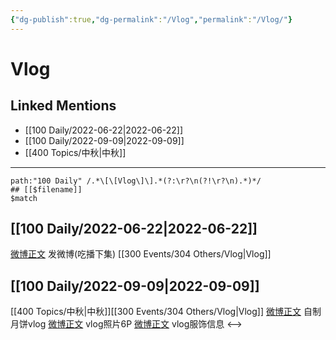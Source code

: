 ```yaml
---
{"dg-publish":true,"dg-permalink":"/Vlog","permalink":"/Vlog/"}
---
```


# Vlog

## Linked Mentions
- [[100 Daily/2022-06-22\|2022-06-22]]
- [[100 Daily/2022-09-09\|2022-09-09]]
- [[400 Topics/中秋\|中秋]]


---

```expander
path:"100 Daily" /.*\[\[Vlog\]\].*(?:\r?\n(?!\r?\n).*)*/
## [[$filename]]
$match
```
## [[100 Daily/2022-06-22\|2022-06-22]]
[微博正文](https://m.weibo.cn/1736988591/4783252982465861) 发微博(吃播下集) [[300 Events/304 Others/Vlog\|Vlog]]
## [[100 Daily/2022-09-09\|2022-09-09]]
[[400 Topics/中秋\|中秋]][[300 Events/304 Others/Vlog\|Vlog]]
[微博正文](https://m.weibo.cn/7478855230/4811721028406942) 自制月饼vlog
[微博正文](https://m.weibo.cn/7478855230/4811729504048521) vlog照片6P
[微博正文](https://m.weibo.cn/7710473200/4811738304225585) vlog服饰信息
<-->